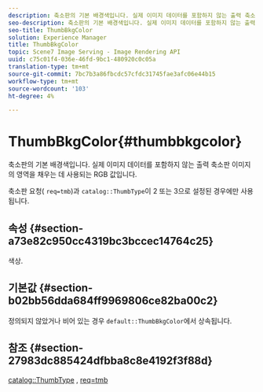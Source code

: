```yaml
---
description: 축소판의 기본 배경색입니다. 실제 이미지 데이터를 포함하지 않는 출력 축소판 이미지의 영역을 채우는 데 사용되는 RGB 값입니다.
seo-description: 축소판의 기본 배경색입니다. 실제 이미지 데이터를 포함하지 않는 출력 축소판 이미지의 영역을 채우는 데 사용되는 RGB 값입니다.
seo-title: ThumbBkgColor
solution: Experience Manager
title: ThumbBkgColor
topic: Scene7 Image Serving - Image Rendering API
uuid: c75c01f4-036e-46fd-9bc1-480920c0c05a
translation-type: tm+mt
source-git-commit: 7bc7b3a86fbcdc57cfdc31745fae3afc06e44b15
workflow-type: tm+mt
source-wordcount: '103'
ht-degree: 4%

---
```



# ThumbBkgColor{#thumbbkgcolor}

축소판의 기본 배경색입니다. 실제 이미지 데이터를 포함하지 않는 출력 축소판 이미지의 영역을 채우는 데 사용되는 RGB 값입니다.

축소판 요청( `req=tmb`)과 `catalog::ThumbType`이 2 또는 3으로 설정된 경우에만 사용됩니다.

## 속성 {#section-a73e82c950cc4319bc3bccec14764c25}

색상.

## 기본값 {#section-b02bb56dda684ff9969806ce82ba00c2}

정의되지 않았거나 비어 있는 경우 `default::ThumbBkgColor`에서 상속됩니다.

## 참조 {#section-27983dc885424dfbba8c8e4192f3f88d}

[catalog::ThumbType](../../../../../is-api/image-catalog/image-serving-api-ref/c-image-catalog-reference/c-image-svg-data-reference/c-image-data-reference/r-thumbtype-cat.md#reference-41149ddffc8749cba2f8d9c8e2611e03) ,  [req=tmb](../../../../../is-api/http-ref/image-serving-api-ref/c-http-protocol-reference/c-command-reference/r-req/r-req.md#reference-907cdb4a97034db7ad94695f25552e76)
